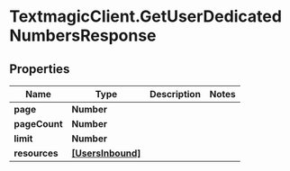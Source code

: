 # TextmagicClient.GetUserDedicatedNumbersResponse

## Properties
Name | Type | Description | Notes
------------ | ------------- | ------------- | -------------
**page** | **Number** |  | 
**pageCount** | **Number** |  | 
**limit** | **Number** |  | 
**resources** | [**[UsersInbound]**](UsersInbound.md) |  | 


